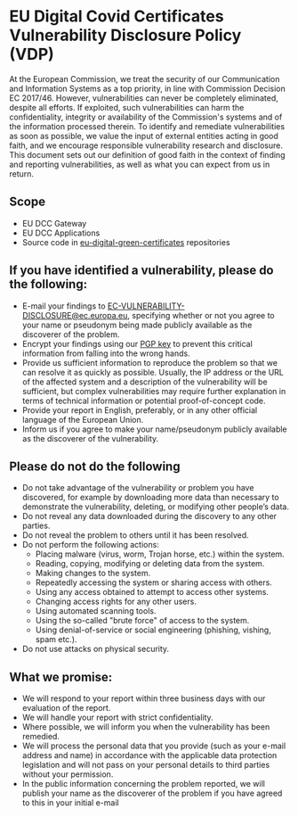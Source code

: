 # EU Digital Covid Certificates Vulnerability Disclosure Policy (VDP)
At the European Commission, we treat the security of our Communication and Information Systems as a top priority, in line with Commission Decision EC 2017/46. However, vulnerabilities can never be completely eliminated, despite all efforts. If exploited, such vulnerabilities can harm the confidentiality, integrity or availability of the Commission's systems and of the information processed therein. To identify and remediate vulnerabilities as soon as possible, we value the input of external entities acting in good faith, and we encourage responsible vulnerability research and disclosure. This document sets out our definition of good faith in the context of finding and reporting vulnerabilities, as well as what you can expect from us in return.

## Scope 
- EU DCC Gateway
- EU DCC Applications
- Source code in [eu-digital-green-certificates](https://github.com/eu-digital-green-certificates) repositories

## If you have identified a vulnerability, please do the following:
* E-mail your findings to EC-VULNERABILITY-DISCLOSURE@ec.europa.eu, specifying whether or not you agree to your name or pseudonym being made publicly available as the discoverer of the problem.
* Encrypt your findings using our [PGP key](https://pgp.mit.edu/pks/lookup?op=get&search=0x6773AACDF09F6628) to prevent this critical information from falling into the wrong hands.
* Provide us sufficient information to reproduce the problem so that we can resolve it as quickly as possible. Usually, the IP address or the URL of the affected system and a description of the vulnerability will be sufficient, but complex vulnerabilities may require further explanation in terms of technical information or potential proof-of-concept code.
* Provide your report in English, preferably, or in any other official language of the European Union.
* Inform us if you agree to make your name/pseudonym publicly available as the discoverer of the vulnerability.

## Please do not do the following
* Do not take advantage of the vulnerability or problem you have discovered, for example by downloading more data than necessary to demonstrate the vulnerability, deleting, or modifying other people’s data.
* Do not reveal any data downloaded during the discovery to any other parties.
* Do not reveal the problem to others until it has been resolved.
* Do not perform the following actions:
    * Placing malware (virus, worm, Trojan horse, etc.) within the system.
    * Reading, copying, modifying or deleting data from the system.
    * Making changes to the system.
    * Repeatedly accessing the system or sharing access with others.
    * Using any access obtained to attempt to access other systems.
    * Changing access rights for any other users.
    * Using automated scanning tools.
    * Using the so-called "brute force" of access to the system.
    * Using denial-of-service or social engineering (phishing, vishing, spam etc.).
* Do not use attacks on physical security.

## What we promise:
* We will respond to your report within three business days with our evaluation of the report.
* We will handle your report with strict confidentiality.
* Where possible, we will inform you when the vulnerability has been remedied.
* We will process the personal data that you provide (such as your e-mail address and name) in accordance with the applicable data protection legislation and will not pass on your personal details to third parties without your permission.
* In the public information concerning the problem reported, we will publish your name as the discoverer of the problem if you have agreed to this in your initial e-mail
